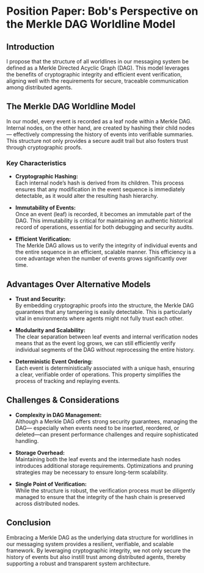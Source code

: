 # Position Paper: Bob's Perspective on the Merkle DAG Worldline Model

## Introduction

I propose that the structure of all worldlines in our messaging system be defined
as a Merkle Directed Acyclic Graph (DAG). This model leverages the benefits of
cryptographic integrity and efficient event verification, aligning well with
the requirements for secure, traceable communication among distributed agents.

## The Merkle DAG Worldline Model

In our model, every event is recorded as a leaf node within a Merkle DAG.
Internal nodes, on the other hand, are created by hashing their child nodes—
effectively compressing the history of events into verifiable summaries. This
structure not only provides a secure audit trail but also fosters trust through
cryptographic proofs.

### Key Characteristics

- **Cryptographic Hashing:**  
  Each internal node’s hash is derived from its children. This process
  ensures that any modification in the event sequence is immediately detectable,
  as it would alter the resulting hash hierarchy.

- **Immutability of Events:**  
  Once an event (leaf) is recorded, it becomes an immutable part of the DAG.
  This immutability is critical for maintaining an authentic historical record
  of operations, essential for both debugging and security audits.

- **Efficient Verification:**  
  The Merkle DAG allows us to verify the integrity of individual events and
  the entire sequence in an efficient, scalable manner. This efficiency is a
  core advantage when the number of events grows significantly over time.

## Advantages Over Alternative Models

- **Trust and Security:**  
  By embedding cryptographic proofs into the structure, the Merkle DAG
  guarantees that any tampering is easily detectable. This is particularly
  vital in environments where agents might not fully trust each other.

- **Modularity and Scalability:**  
  The clear separation between leaf events and internal verification nodes
  means that as the event log grows, we can still efficiently verify individual
  segments of the DAG without reprocessing the entire history.

- **Deterministic Event Ordering:**  
  Each event is deterministically associated with a unique hash, ensuring a
  clear, verifiable order of operations. This property simplifies the process of
  tracking and replaying events.

## Challenges & Considerations

- **Complexity in DAG Management:**  
  Although a Merkle DAG offers strong security guarantees, managing the DAG—
  especially when events need to be inserted, reordered, or deleted—can present
  performance challenges and require sophisticated handling.

- **Storage Overhead:**  
  Maintaining both the leaf events and the intermediate hash nodes
  introduces additional storage requirements. Optimizations and pruning
  strategies may be necessary to ensure long-term scalability.

- **Single Point of Verification:**  
  While the structure is robust, the verification process must be diligently
  managed to ensure that the integrity of the hash chain is preserved across
  distributed nodes.

## Conclusion

Embracing a Merkle DAG as the underlying data structure for worldlines in our
messaging system provides a resilient, verifiable, and scalable framework.
By leveraging cryptographic integrity, we not only secure the history of events
but also instill trust among distributed agents, thereby supporting a robust and
transparent system architecture.
